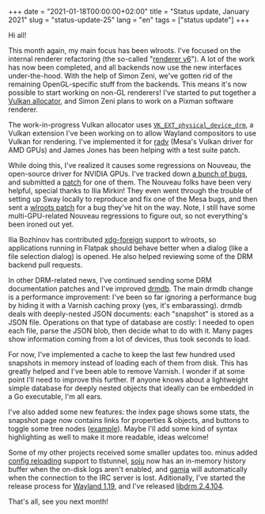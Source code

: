 +++
date = "2021-01-18T00:00:00+02:00"
title = "Status update, January 2021"
slug = "status-update-25"
lang = "en"
tags = ["status update"]
+++

Hi all!

This month again, my main focus has been wlroots. I've focused on the internal
renderer refactoring (the so-called "[renderer v6]"). A lot of the work has
now been completed, and all backends now use the new interfaces under-the-hood.
With the help of Simon Zeni, we've gotten rid of the remaining OpenGL-specific
stuff from the backends. This means it's now possible to start working on
non-GL renderers! I've started to put together a [Vulkan allocator], and Simon
Zeni plans to work on a Pixman software renderer.

The work-in-progress Vulkan allocator uses
[`VK_EXT_physical_device_drm`][VK_EXT_physical_device_drm], a Vulkan extension
I've been working on to allow Wayland compositors to use Vulkan for rendering.
I've implemented it for [radv][radv VK_EXT_physical_device_drm] (Mesa's Vulkan
driver for AMD GPUs) and James Jones has been helping with a test suite patch.

While doing this, I've realized it causes some regressions on Nouveau, the
open-source driver for NVIDIA GPUs. I've tracked down
[a bunch of bugs][nouveau bugs], and submitted a
[patch][nouveau linear scan-out patch] for one of them.
The Nouveau folks have been very helpful, special thanks to Ilia Mirkin! They
even went through the trouble of setting up Sway locally to reproduce and fix
one of the Mesa bugs, and then sent a [wlroots patch][wlroots x11 cursor patch]
for a bug they've hit on the way. Note, I still have some multi-GPU-related
Nouveau regressions to figure out, so not everything's been ironed out yet.

Ilia Bozhinov has contributed [xdg-foreign][wlroots xdg-foreign] support to
wlroots, so applications running in Flatpak should behave better when a dialog
(like a file selection dialog) is opened. He also helped reviewing some of the
DRM backend pull requests.

In other DRM-related news, I've continued sending some DRM documentation
patches and I've improved [drmdb]. The main drmdb change is a performance
improvement: I've been so far ignoring a performance bug by hiding it with a
Varnish caching proxy (yes, it's embarassing). drmdb deals with deeply-nested
JSON documents: each "snapshot" is stored as a JSON file. Operations on that
type of database are costly: I needed to open each file, parse the JSON blob,
then decide what to do with it. Many pages show information coming from a lot
of devices, thus took seconds to load.

For now, I've implemented a cache to keep the last few hundred used snapshots
in memory instead of loading each of them from disk. This has greatly helped
and I've been able to remove Varnish. I wonder if at some point I'll need to
improve this further. If anyone knows about a lightweight simple database for
deeply nested objects that ideally can be embedded in a Go executable, I'm all
ears.

I've also added some new features: the index page shows some stats, the
snapshot page now contains links for properties & objects, and buttons to
toggle some tree nodes ([example][drmdb snapshot example]). Maybe I'll add some
kind of syntax highlighting as well to make it more readable, ideas welcome!

Some of my other projects received some smaller updates too. minus added
[config reloading][tlstunnel config reload] support to tlstunnel, [soju] now
has an in-memory history buffer when the on-disk logs aren't enabled, and
[gamja] will automatically when the connection to the IRC server is lost.
Aditionally, I've started the release process for
[Wayland 1.19][wayland 1.18.91], and I've released [libdrm 2.4.104].

That's all, see you next month!

[renderer v6]: https://github.com/swaywm/wlroots/issues/1352
[Vulkan allocator]: https://github.com/swaywm/wlroots/pull/2648
[VK_EXT_physical_device_drm]: https://github.com/KhronosGroup/Vulkan-Docs/pull/1356
[radv VK_EXT_physical_device_drm]: https://gitlab.freedesktop.org/mesa/mesa/-/merge_requests/8390
[nouveau bugs]: https://github.com/swaywm/wlroots/issues/2526#issuecomment-760445781
[nouveau linear scan-out patch]: https://gitlab.freedesktop.org/mesa/mesa/-/merge_requests/8500
[wlroots x11 cursor patch]: https://github.com/swaywm/wlroots/pull/2660
[wlroots xdg-foreign]: https://github.com/swaywm/wlroots/pull/2487
[drmdb]: https://drmdb.emersion.fr/
[drmdb snapshot example]: https://drmdb.emersion.fr/snapshots/49ba37e0032f
[tlstunnel config reload]: https://lists.sr.ht/~emersion/public-inbox/patches/16082
[soju]: https://soju.im/
[gamja]: https://sr.ht/~emersion/gamja/
[wayland 1.18.91]: https://lists.freedesktop.org/archives/wayland-devel/2020-December/041668.html
[libdrm 2.4.104]: https://lists.freedesktop.org/archives/dri-devel/2021-January/293654.html
